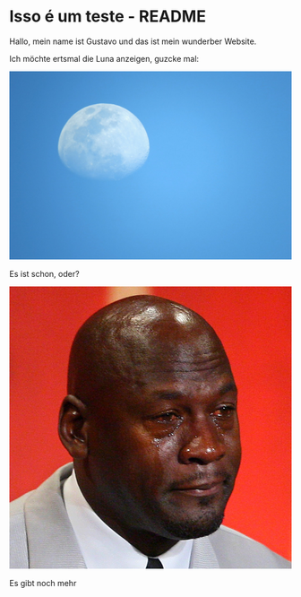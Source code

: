 # Isso é um teste - README

Hallo, mein name ist Gustavo und das ist mein wunderber Website.

Ich möchte ertsmal die Luna anzeigen, guzcke mal:

![](luna.jpg)


Es ist schon, oder?

![](crymeme.jpg)

Es gibt noch mehr